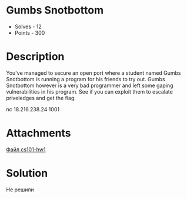 # Gumbs Snotbottom
- Solves - 12
- Points - 300
#
# Description
You've managed to secure an open port where a student named Gumbs Snotbottom is running a program for his friends to try out. Gumbs Snotbottom however is a very bad programmer and left some gaping vulnerabilities in his program. See if you can exploit them to escalate priveledges and get the flag.

nc 18.216.238.24 1001

# Attachments
[Файл cs101-hw1](./sources/cs101-hw1)
# Solution
Не решили
